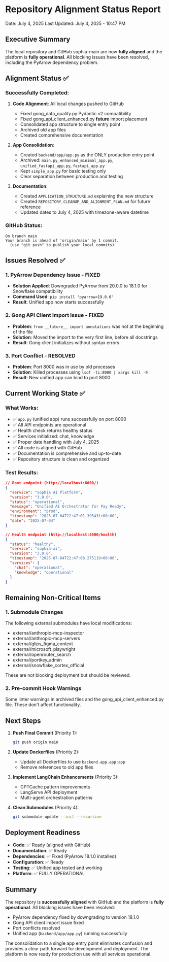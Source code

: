 # Repository Alignment Status Report
Date: July 4, 2025
Last Updated: July 4, 2025 - 10:47 PM

## Executive Summary

The local repository and GitHub sophia-main are now **fully aligned** and the platform is **fully operational**. All blocking issues have been resolved, including the PyArrow dependency problem.

## Alignment Status ✅

### Successfully Completed:
1. **Code Alignment**: All local changes pushed to GitHub
   - Fixed gong_data_quality.py Pydantic v2 compatibility
   - Fixed gong_api_client_enhanced.py __future__ import placement
   - Consolidated app structure to single entry point
   - Archived old app files
   - Created comprehensive documentation

2. **App Consolidation**:
   - Created `backend/app/app.py` as the ONLY production entry point
   - Archived: `main.py`, `enhanced_minimal_app.py`, `unified_fastapi_app.py`, `fastapi_app.py`
   - Kept `simple_app.py` for basic testing only
   - Clear separation between production and testing

3. **Documentation**:
   - Created `APPLICATION_STRUCTURE.md` explaining the new structure
   - Created `REPOSITORY_CLEANUP_AND_ALIGNMENT_PLAN.md` for future reference
   - Updated dates to July 4, 2025 with timezone-aware datetime

### GitHub Status:
```
On branch main
Your branch is ahead of 'origin/main' by 1 commit.
  (use "git push" to publish your local commits)
```

## Issues Resolved ✅

### 1. PyArrow Dependency Issue - FIXED
- **Solution Applied**: Downgraded PyArrow from 20.0.0 to 18.1.0 for Snowflake compatibility
- **Command Used**: `pip install "pyarrow<19.0.0"`
- **Result**: Unified app now starts successfully

### 2. Gong API Client Import Issue - FIXED
- **Problem**: `from __future__ import annotations` was not at the beginning of the file
- **Solution**: Moved the import to the very first line, before all docstrings
- **Result**: Gong client initializes without syntax errors

### 3. Port Conflict - RESOLVED
- **Problem**: Port 8000 was in use by old processes
- **Solution**: Killed processes using `lsof -ti:8000 | xargs kill -9`
- **Result**: New unified app can bind to port 8000

## Current Working State ✅

### What Works:
- ✅ `app.py` (unified app) runs successfully on port 8000
- ✅ All API endpoints are operational
- ✅ Health check returns healthy status
- ✅ Services initialized: chat, knowledge
- ✅ Proper date handling with July 4, 2025
- ✅ All code is aligned with GitHub
- ✅ Documentation is comprehensive and up-to-date
- ✅ Repository structure is clean and organized

### Test Results:
```json
// Root endpoint (http://localhost:8000/)
{
  "service": "Sophia AI Platform",
  "version": "3.0.0",
  "status": "operational",
  "message": "Unified AI Orchestrator for Pay Ready",
  "environment": "prod",
  "timestamp": "2025-07-04T22:47:01.395431+00:00",
  "date": "2025-07-04"
}

// Health endpoint (http://localhost:8000/health)
{
  "status": "healthy",
  "service": "sophia-ai",
  "version": "3.0.0",
  "timestamp": "2025-07-04T22:47:08.275119+00:00",
  "services": {
    "chat": "operational",
    "knowledge": "operational"
  }
}
```

## Remaining Non-Critical Items

### 1. Submodule Changes
The following external submodules have local modifications:
- external/anthropic-mcp-inspector
- external/anthropic-mcp-servers
- external/glips_figma_context
- external/microsoft_playwright
- external/openrouter_search
- external/portkey_admin
- external/snowflake_cortex_official

These are not blocking deployment but should be reviewed.

### 2. Pre-commit Hook Warnings
Some linter warnings in archived files and the gong_api_client_enhanced.py file. These don't affect functionality.

## Next Steps

1. **Push Final Commit** (Priority 1):
   ```bash
   git push origin main
   ```

2. **Update Dockerfiles** (Priority 2):
   - Update all Dockerfiles to use `backend.app.app:app`
   - Remove references to old app files

3. **Implement LangChain Enhancements** (Priority 3):
   - GPTCache pattern improvements
   - LangServe API deployment
   - Multi-agent orchestration patterns

4. **Clean Submodules** (Priority 4):
   ```bash
   git submodule update --init --recursive
   ```

## Deployment Readiness

- **Code**: ✅ Ready (aligned with GitHub)
- **Documentation**: ✅ Ready
- **Dependencies**: ✅ Fixed (PyArrow 18.1.0 installed)
- **Configuration**: ✅ Ready
- **Testing**: ✅ Unified app tested and working
- **Platform**: ✅ FULLY OPERATIONAL

## Summary

The repository is **successfully aligned** with GitHub and the platform is **fully operational**. All blocking issues have been resolved:
- PyArrow dependency fixed by downgrading to version 18.1.0
- Gong API client import issue fixed
- Port conflicts resolved
- Unified app (`backend/app/app.py`) running successfully

The consolidation to a single app entry point eliminates confusion and provides a clear path forward for development and deployment. The platform is now ready for production use with all services operational.
